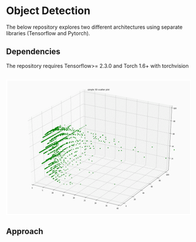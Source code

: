 # Object Detection

The below repository explores two different architectures using separate libraries (Tensorflow and Pytorch).

## Dependencies
The repository requires Tensorflow>= 2.3.0 and Torch 1.6+ with torchvision
##
![alt text](pytorch/resources/cluster_visualization.gif)

## Approach